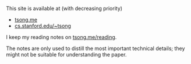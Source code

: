 This site is available at (with decreasing priority)

- [tsong.me](http://tsong.me)
- [cs.stanford.edu/~tsong](http://cs.stanford.edu/~tsong)


I keep my reading notes on [tsong.me/reading](http://tsong.me/reading).

The notes are only used to distill the most important technical details; they might not be suitable for understanding the paper.
